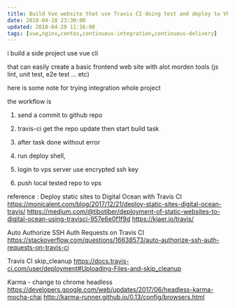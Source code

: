 ```yaml
---
title: Build Vue website that use Travis CI doing test and deploy to VPS
date: 2018-04-18 23:30:00
updated: 2018-04-20 11:16:00
tags: [vue,nginx,centos,continuous-integration,continuous-delivery]
---
```


i build a side project use vue cli

that can easily create a basic frontend web site
with alot morden tools (js lint, unit test, e2e test ... etc)

here is some note for trying integration whole project

the workflow is

1. send a commit to github repo

2. travis-ci get the repo update then start build task

3. after task done without error

4. run deploy shell,

5. login to vps server use encrypted ssh key

6. push local tested repo to vps

<!--more-->

reference :
Deploy static sites to Digital Ocean with Travis CI
https://monicalent.com/blog/2017/12/21/deploy-static-sites-digital-ocean-travis/
https://medium.com/@tibotiber/deployment-of-static-websites-to-digital-ocean-using-travisci-957e6e0f1f9d
https://kjaer.io/travis/

Auto Authorize SSH Auth Requests on Travis CI
https://stackoverflow.com/questions/16638573/auto-authorize-ssh-auth-requests-on-travis-ci

Travis CI skip_cleanup
https://docs.travis-ci.com/user/deployment#Uploading-Files-and-skip_cleanup

Karma - change to chrome headless
https://developers.google.com/web/updates/2017/06/headless-karma-mocha-chai
http://karma-runner.github.io/0.13/config/browsers.html
